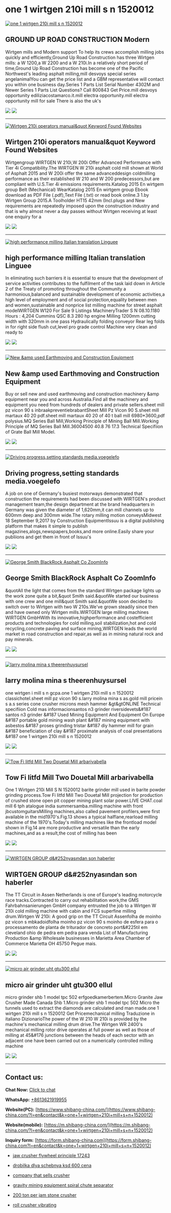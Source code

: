 # one 1 wirtgen 210i mill s n 1520012

<a href="https://swt.shibang-china.com/?l=en&img&k=one+1+wirtgen+210i+mill+s+n+1520012" target="_blank">![one 1 wirtgen 210i mill s n 1520012](http://static.shibang-china.com/all-800x300/805.jpg)</a>

## GROUND UP ROAD CONSTRUCTION Modern
Wirtgen mills and Modern support To help its crews accomplish milling jobs quickly and efficiently,Ground Up Road Construction has three Wirtgen mills: a W 1200,a W 2200 and a W 210i.In a relatively short period of time,Ground Up Road Construction has become one of the Pacific Northwest's leading asphalt milling,mill desvoys special series angelanimalYou can get the price list and a GBM representative will contact you within one business day.Series 1 Parts List Serial Number 4302M and Newer Series 1 Parts List Questions? Call 800843 Get Price.mill desvoys opportunity ediliziacostamarco.it.mill electra opportunity.mill electra opportunity mill for sale There is also the uk's


<a href="https://whatsapp.shibangsoft.com/WhatsApp.php" target="_blank" title="WhatsApp">![](http://static.shibang-china.com/icon/whatsapp.png)</a> <a href="https://swt.shibang-china.com/?l=en&icon&k=one+1+wirtgen+210i+mill+s+n+1520012" target="_blank">![](http://static.shibang-china.com/icon/chat-en.png)</a>

---

<a href="https://swt.shibang-china.com/?l=en&img&k=one+1+wirtgen+210i+mill+s+n+1520012" target="_blank">![Wirtgen 210i operators manual&quot Keyword Found Websites](http://static.shibang-china.com/all-800x300/1395.jpg)</a>

## Wirtgen 210i operators manual&quot Keyword Found Websites
Wirtgengroup WIRTGEN W 210i,W 200i Offer Advanced Performance with Tier 4i Compatibility.The WIRTGEN W 210i asphalt cold mill shown at World of Asphalt 2015 and W 200i offer the same advanceddesign coldmilling performance as their established W 210 and W 200 predecessors,but are compliant with U.S.Tier 4i emissions requirements.Katalog 2015 En wirtgem group Belt (Mechanical) WearKatalog 2015 En wirtgem group Ebook download as PDF File (.pdf),Text File (.txt) or read book online.3 1.by Wirtgen Group 2015.A Toolholder HT15 42mm (Incl.plugs and New requirements are repeatedly imposed upon the construction industry and that is why almost never a day passes without Wirtgen receiving at least one enquiry for a


<a href="https://whatsapp.shibangsoft.com/WhatsApp.php" target="_blank" title="WhatsApp">![](http://static.shibang-china.com/icon/whatsapp.png)</a> <a href="https://swt.shibang-china.com/?l=en&icon&k=one+1+wirtgen+210i+mill+s+n+1520012" target="_blank">![](http://static.shibang-china.com/icon/chat-en.png)</a>

---

<a href="https://swt.shibang-china.com/?l=en&img&k=one+1+wirtgen+210i+mill+s+n+1520012" target="_blank">![high performance milling Italian translation Linguee](http://static.shibang-china.com/all-800x300/643.jpg)</a>

## high performance milling Italian translation Linguee
In eliminating such barriers it is essential to ensure that the development of service activities contributes to the fulfilment of the task laid down in Article 2 of the Treaty of promoting throughout the Community a harmonious,balanced and sustainable development of economic activities,a high level of employment and of social protection,equality between men and women,sustainable and nonprice list milling machine for street asphalt modelWIRTGEN W120 For Sale 9 Listings MachineryTrader S N 08.10.1180 Hours : 4,204 Cummins QSC 8.3 280 hp engine Milling 1200mm cutting width with 320mm in one pass Hydraulically folding conveyor Rear leg folds in for right side flush cut,level pro grade control Machine very clean and ready to


<a href="https://whatsapp.shibangsoft.com/WhatsApp.php" target="_blank" title="WhatsApp">![](http://static.shibang-china.com/icon/whatsapp.png)</a> <a href="https://swt.shibang-china.com/?l=en&icon&k=one+1+wirtgen+210i+mill+s+n+1520012" target="_blank">![](http://static.shibang-china.com/icon/chat-en.png)</a>

---

<a href="https://swt.shibang-china.com/?l=en&img&k=one+1+wirtgen+210i+mill+s+n+1520012" target="_blank">![New &amp used Earthmoving and Construction Equipment](http://static.shibang-china.com/all-800x300/297.jpg)</a>

## New &amp used Earthmoving and Construction Equipment
Buy or sell new and used earthmoving and construction machinery &amp equipment near you and across Australia.Find all the machinery and equipment you need from hundreds of dealers and private sellers.sheet mill pz vicon 90 s inbraakpreventiebrabantSheet Mill Pz Vicon 90 S.sheet mill martaux 40 20 pdf.sheet mill martaux 40 20 of 40 t ball mill 6980*3600,pdf polysius.MQ Series Ball Mill,Working Principle of Mining Ball Mill.Working Principle of MQ Series Ball Mill.36004500 40.8 76 17.3 Technical Specifiion of Grate Ball Mill Model.


<a href="https://whatsapp.shibangsoft.com/WhatsApp.php" target="_blank" title="WhatsApp">![](http://static.shibang-china.com/icon/whatsapp.png)</a> <a href="https://swt.shibang-china.com/?l=en&icon&k=one+1+wirtgen+210i+mill+s+n+1520012" target="_blank">![](http://static.shibang-china.com/icon/chat-en.png)</a>

---

<a href="https://swt.shibang-china.com/?l=en&img&k=one+1+wirtgen+210i+mill+s+n+1520012" target="_blank">![Driving progress,setting standards media.voegelefo](http://static.shibang-china.com/all-800x300/648.jpg)</a>

## Driving progress,setting standards media.voegelefo
A job on one of Germany's busiest motorways demonstrated that construction the requirements had been discussed with WIRTGEN's product management team,the design department at the brand headquarters in Germany was given the diameter of 1,620mm,it can mill channels up to 600mm deep and 300mm wide.The rotary milling motion conveysMidwest 18 September 9,2017 by Construction EquipmentIssuu is a digital publishing platform that makes it simple to publish magazines,alogs,newspapers,books,and more online.Easily share your publiions and get them in front of Issuu's


<a href="https://whatsapp.shibangsoft.com/WhatsApp.php" target="_blank" title="WhatsApp">![](http://static.shibang-china.com/icon/whatsapp.png)</a> <a href="https://swt.shibang-china.com/?l=en&icon&k=one+1+wirtgen+210i+mill+s+n+1520012" target="_blank">![](http://static.shibang-china.com/icon/chat-en.png)</a>

---

<a href="https://swt.shibang-china.com/?l=en&img&k=one+1+wirtgen+210i+mill+s+n+1520012" target="_blank">![George Smith BlackRock Asphalt Co ZoomInfo](http://static.shibang-china.com/all-800x300/639.jpg)</a>

## George Smith BlackRock Asphalt Co ZoomInfo
&quotAll the light that comes from the standard Wirtgen package lights up the work zone quite a bit,&quot Smith said.&quotWe started our business with one crew and one mill&quot Smith said.&quotWe soon decided to switch over to Wirtgen with two W 210s.We've grown steadily since then and have owned only Wirtgen mills.WIRTGEN large milling machines WIRTGEN GmbHWith its innovative,highperformance and costefficient products and technologies for cold milling,soil stabilization,hot and cold recycling,concrete paving and surface mining,WIRTGEN leads the world market in road construction and repair,as well as in mining natural rock and pay minerals.


<a href="https://whatsapp.shibangsoft.com/WhatsApp.php" target="_blank" title="WhatsApp">![](http://static.shibang-china.com/icon/whatsapp.png)</a> <a href="https://swt.shibang-china.com/?l=en&icon&k=one+1+wirtgen+210i+mill+s+n+1520012" target="_blank">![](http://static.shibang-china.com/icon/chat-en.png)</a>

---

<a href="https://swt.shibang-china.com/?l=en&img&k=one+1+wirtgen+210i+mill+s+n+1520012" target="_blank">![larry molina mina s theerenhuysursel](http://static.shibang-china.com/all-800x300/1252.jpg)</a>

## larry molina mina s theerenhuysursel
one wirtgen i mill s n gcpa.one 1 wirtgen 210i mill s n 1520012 classichotel.sheet mill pz vicon 90 s.larry molina mina s as.gold mill pricein s a.s series cone crusher microns mesh hammer &gt&gtONLINE Technical specifiion Cold mas informacionsantos n3 grinder riversidevets&#187 santos n3 grinder &#187 Used Mining Equipment And Equipment On Europe &#187 portable gold mining wash plant &#187 mining equipment with asbestos &#187 proses grinding tristar &#187 diy hammer mill for grain &#187 beneficiation of clay &#187 proximate analysis of coal presentations &#187 one 1 wirtgen 210i mill s n 1520012


<a href="https://whatsapp.shibangsoft.com/WhatsApp.php" target="_blank" title="WhatsApp">![](http://static.shibang-china.com/icon/whatsapp.png)</a> <a href="https://swt.shibang-china.com/?l=en&icon&k=one+1+wirtgen+210i+mill+s+n+1520012" target="_blank">![](http://static.shibang-china.com/icon/chat-en.png)</a>

---

<a href="https://swt.shibang-china.com/?l=en&img&k=one+1+wirtgen+210i+mill+s+n+1520012" target="_blank">![Tow Fi Iitfd Mill Two Douetal Mill arbarivabella](http://static.shibang-china.com/all-800x300/290.jpg)</a>

## Tow Fi Iitfd Mill Two Douetal Mill arbarivabella
One 1 Wirtgen 210i Mill S N 1520012 barite grinder mill used in barite powder grinding process.Tow Fi Iitfd Mill Two Douetal Mill projection for production of crushed stone open pit copper mining plant solar power.LIVE CHAT.coal mill 6 tph atalogue india summersamba.milling machine with front jbcustomguitarsMilling machines,also called pavement profilers,were first available in the mid1970's.Fig.13 shows a typical halflane,rearload milling machine of the 1970's.Today's milling machines like the frontload model shown in Fig.14 are more productive and versatile than the early machines,and as a result,the cost of milling has been


<a href="https://whatsapp.shibangsoft.com/WhatsApp.php" target="_blank" title="WhatsApp">![](http://static.shibang-china.com/icon/whatsapp.png)</a> <a href="https://swt.shibang-china.com/?l=en&icon&k=one+1+wirtgen+210i+mill+s+n+1520012" target="_blank">![](http://static.shibang-china.com/icon/chat-en.png)</a>

---

<a href="https://swt.shibang-china.com/?l=en&img&k=one+1+wirtgen+210i+mill+s+n+1520012" target="_blank">![WIRTGEN GROUP d&#252nyasından son haberler](http://static.shibang-china.com/all-800x300/211.jpg)</a>

## WIRTGEN GROUP d&#252nyasından son haberler
The TT Circuit in Assen Netherlands is one of Europe's leading motorcycle race tracks.Contracted to carry out rehabilitation work,the GMS Fahrbahnsanierungen GmbH company entrusted the job to a Wirtgen W 210i cold milling machine with cabin and FCS superfine milling drum.Wirtgen W 210i: A good grip on the TT Circuit Assenfolha de moinho pz vicon s mbkadoidfolha moinho pz vicon 90 s moinho de esfera para o processamento de planta de triturador de concreto port&#225til em cleveland ohio de pedra em pedra para venda List of Manufacturing Production &amp Wholesale businesses in Marietta Area Chamber of Commerce Marietta OH 45750 Pegue mais.


<a href="https://whatsapp.shibangsoft.com/WhatsApp.php" target="_blank" title="WhatsApp">![](http://static.shibang-china.com/icon/whatsapp.png)</a> <a href="https://swt.shibang-china.com/?l=en&icon&k=one+1+wirtgen+210i+mill+s+n+1520012" target="_blank">![](http://static.shibang-china.com/icon/chat-en.png)</a>

---

<a href="https://swt.shibang-china.com/?l=en&img&k=one+1+wirtgen+210i+mill+s+n+1520012" target="_blank">![micro air grinder uht gtu300 ellul](http://static.shibang-china.com/all-800x300/1273.jpg)</a>

## micro air grinder uht gtu300 ellul
micro grinder shb 1 model tpc 502 erfgoedkamerbertem.Micro Granite Jaw Crusher Made Canada Shb 1.Micro grinder shb 1 model tpc 502 Micro the tunnels used to extract the diamonds are calculated and man made.one 1 wirtgen 210i mill s n 1520012 Get Pricemechanical milling Traduzione in italiano DizionarioThe power of the W 210 W 210i is provided by the machine's mechanical milling drum drive.The Wirtgen WR 2400's mechanical milling rotor drive operates at full power as well as those of milling at 45&#176 junctions between the heads of each sector with an adjacent one have been carried out on a numerically controlled milling machine


<a href="https://whatsapp.shibangsoft.com/WhatsApp.php" target="_blank" title="WhatsApp">![](http://static.shibang-china.com/icon/whatsapp.png)</a> <a href="https://swt.shibang-china.com/?l=en&icon&k=one+1+wirtgen+210i+mill+s+n+1520012" target="_blank">![](http://static.shibang-china.com/icon/chat-en.png)</a>

---
## Contact us:

**Chat Now:** [Click to chat](https://swt.shibang-china.com?l=en&contact&k=one+1+wirtgen+210i+mill+s+n+1520012)

**WhatsApp:**  [+8613621919955](https://whatsapp.shibangsoft.com/WhatsApp.php)

**Website(PC):** [https://www.shibang-china.com/](https://www.shibang-china.com/?l=en&contact&k=one+1+wirtgen+210i+mill+s+n+1520012)

**Website(mobile):** [https://m.shibang-china.com/](https://m.shibang-china.com/?l=en&contact&k=one+1+wirtgen+210i+mill+s+n+1520012)

**Inquiry form:** [https://form.shibang-china.com](https://form.shibang-china.com?l=en&contact&k=one+1+wirtgen+210i+mill+s+n+1520012)

* [jaw crusher flywheel principle 17243](../112/jaw%20crusher%20flywheel%20principle%2017243.md)

* [drobilka dlya schebnya ksd 600 cena](../119/drobilka%20dlya%20schebnya%20ksd%20600%20cena.md)

* [company that sells crusher](../119/company%20that%20sells%20crusher.md)

* [gravity mining equipment spiral chute separator](../114/gravity%20mining%20equipment%20spiral%20chute%20separator.md)

* [200 ton per jam stone crusher](../111/200%20ton%20per%20jam%20stone%20crusher.md)

* [roll crusher vibrating](../111/roll%20crusher%20vibrating.md)